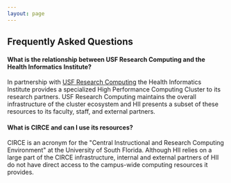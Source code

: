 ```yaml
---
layout: page
---
```


## Frequently Asked Questions

#### What is the relationship between USF Research Computing and the Health Informatics Institute?

In partnership with [USF Research Computing](http://www.rc.usf.edu/) the Health Informatics Institute
provides a specialized High Performance Computing Cluster to its research partners. USF Research Computing
maintains the overall infrastructure of the cluster ecosystem and HII presents a subset of these resources
to its faculty, staff, and external partners.

#### What is CIRCE and can I use its resources?

CIRCE is an acronym for the "Central Instructional and Research Computing Environment" at the University of South Florida.
Although HII relies on a large part of the CIRCE infrastructure, internal and external partners
of HII do not have direct access to the campus-wide computing resources it provides.



